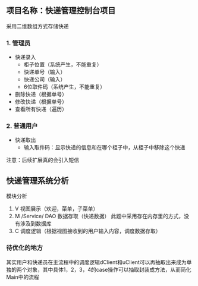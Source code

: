 ## 项目名称：快递管理控制台项目
采用二维数组方式存储快递
### 1. 管理员
  - 快递录入
    - 柜子位置（系统产生，不能重复）
    - 快递单号（输入）
    - 快递公司（输入）
    - 6位取件码（系统产生，不能重复）
  - 删除快递（根据单号）
  - 修改快递（根据单号）
  - 查看所有快递（遍历）
### 2. 普通用户
* 快递取出
    * 输入取件码：显示快递的信息和在哪个柜子中，从柜子中移除这个快递

注意：后续扩展真的会引入短信
 

## 快递管理系统分析

模块分析
1. V 视图展示（欢迎，菜单，子菜单）
2. M /Service/ DAO 数据存取（快递数据） 此题中采用存在内存里的方式，没有涉及到数据库
3. C 调度逻辑（根据视图接收到的用户输入内容，调度数据存取）

### 待优化的地方
其实用户和快递员在主流程中的调度逻辑dClient和uClient可以再抽取出来成为单独的两个对象，其中具体1，2，3，4的case操作可以抽取封装成方法，从而简化Main中的流程
